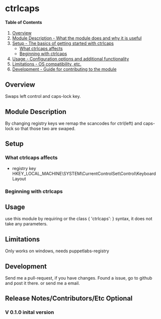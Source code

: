 # ctrlcaps

#### Table of Contents

1. [Overview](#overview)
2. [Module Description - What the module does and why it is useful](#module-description)
3. [Setup - The basics of getting started with ctrlcaps](#setup)
    * [What ctrlcaps affects](#what-ctrlcaps-affects)
    * [Beginning with ctrlcaps](#beginning-with-ctrlcaps)
4. [Usage - Configuration options and additional functionality](#usage)
5. [Limitations - OS compatibility, etc.](#limitations)
6. [Development - Guide for contributing to the module](#development)

## Overview

Swaps left control and caps-lock key.

## Module Description

By changing registry keys we remap the scancodes for ctrl(left) and caps-lock so that those two
are swaped.

## Setup

### What ctrlcaps affects

* registry key HKEY_LOCAL_MACHINE\SYSTEM\CurrentControlSet\Control\Keyboard Layout

### Beginning with ctrlcaps

## Usage

use this module by requiring or the class { 'ctrlcaps': } syntax, it does not take any parameters.

## Limitations

Only works on windows, needs puppetlabs-registry

## Development

Send me a pull-request, if you have changes. Found a issue, go to github and post it
there. or send me a email.

## Release Notes/Contributors/Etc **Optional**

### V 0.1.0 inital version
